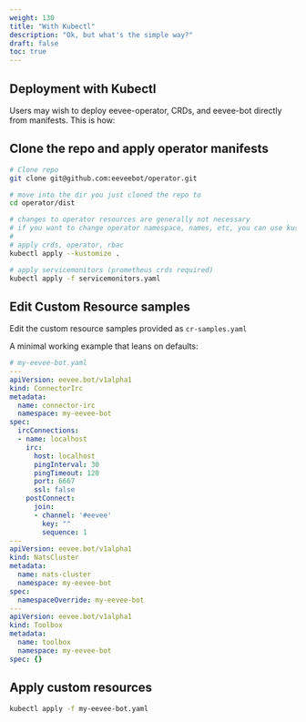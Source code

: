 ```yaml
---
weight: 130
title: "With Kubectl"
description: "Ok, but what's the simple way?"
draft: false
toc: true
---
```


## Deployment with Kubectl

Users may wish to deploy eevee-operator, CRDs, and eevee-bot directly from manifests. This is how:

## Clone the repo and apply operator manifests

```bash
# Clone repo
git clone git@github.com:eeveebot/operator.git

# move into the dir you just cloned the repo to
cd operator/dist

# changes to operator resources are generally not necessary
# if you want to change operator namespace, names, etc, you can use kustomize patches
#
# apply crds, operator, rbac
kubectl apply --kustomize .

# apply servicemonitors (prometheus crds required)
kubectl apply -f servicemonitors.yaml
```

## Edit Custom Resource samples

Edit the custom resource samples provided as `cr-samples.yaml`

A minimal working example that leans on defaults:

```yaml
# my-eevee-bot.yaml
---
apiVersion: eevee.bot/v1alpha1
kind: ConnectorIrc
metadata:
  name: connector-irc
  namespace: my-eevee-bot
spec:
  ircConnections:
  - name: localhost
    irc:
      host: localhost
      pingInterval: 30
      pingTimeout: 120
      port: 6667
      ssl: false
    postConnect:
      join:
      - channel: '#eevee'
        key: ""
        sequence: 1
---
apiVersion: eevee.bot/v1alpha1
kind: NatsCluster
metadata:
  name: nats-cluster
  namespace: my-eevee-bot
spec:
  namespaceOverride: my-eevee-bot
---
apiVersion: eevee.bot/v1alpha1
kind: Toolbox
metadata:
  name: toolbox
  namespace: my-eevee-bot
spec: {}
```

## Apply custom resources

```bash
kubectl apply -f my-eevee-bot.yaml
```
